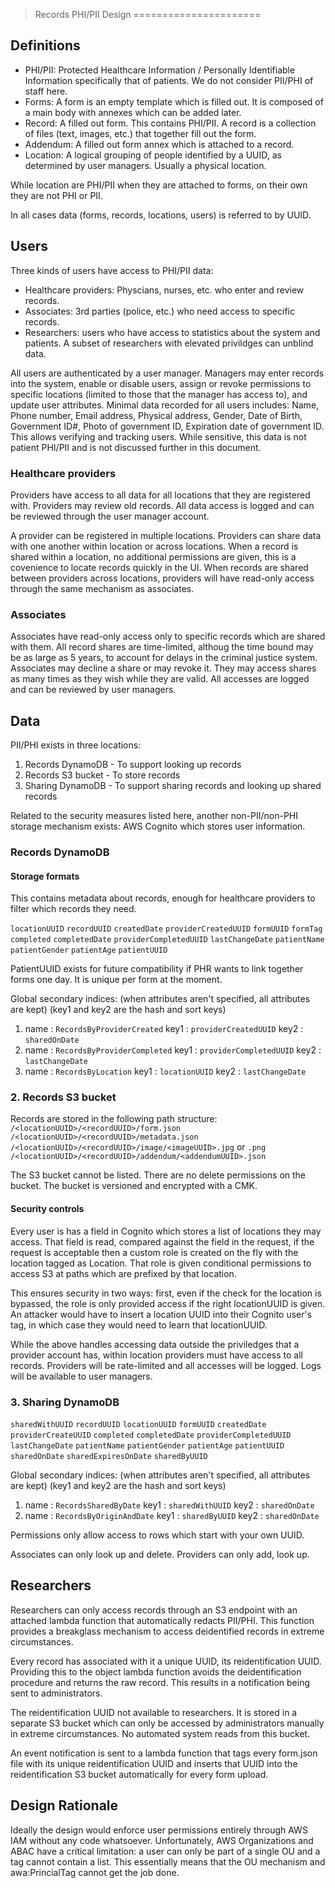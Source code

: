 >Records PHI/PII Design
======================

## Definitions

- PHI/PII: Protected Healthcare Information / Personally Identifiable
  Information specifically that of patients. We do not consider PII/PHI of staff
  here.
- Forms: A form is an empty template which is filled out. It is composed of a
  main body with annexes which can be added later.
- Record: A filled out form. This contains PHI/PII. A record is a collection of
  files (text, images, etc.) that together fill out the form.
- Addendum: A filled out form annex which is attached to a record.
- Location: A logical grouping of people identified by a UUID, as determined by
  user managers. Usually a physical location.

While location are PHI/PII when they are attached to forms, on their own they
are not PHI or PII.

In all cases data (forms, records, locations, users) is referred to by UUID.

## Users

Three kinds of users have access to PHI/PII data:
- Healthcare providers: Physcians, nurses, etc. who enter and review records.
- Associates: 3rd parties (police, etc.) who need access to specific records.
- Researchers: users who have access to statistics about the system and
  patients. A subset of researchers with elevated privildges can unblind data.

All users are authenticated by a user manager. Managers may enter records into
the system, enable or disable users, assign or revoke permissions to specific
locations (limited to those that the manager has access to), and update user
attributes. Minimal data recorded for all users includes: Name, Phone number,
Email address, Physical address, Gender, Date of Birth, Government ID#, Photo of
government ID, Expiration date of government ID. This allows verifying and
tracking users. While sensitive, this data is not patient PHI/PII and is not
discussed further in this document.

### Healthcare providers

Providers have access to all data for all locations that they are registered
with. Providers may review old records. All data access is logged and can be
reviewed through the user manager account.

A provider can be registered in multiple locations. Providers can share data
with one another within location or across locations. When a record is shared
within a location, no additional permissions are given, this is a covenience to
locate records quickly in the UI. When records are shared between providers
across locations, providers will have read-only access through the same
mechanism as associates.

### Associates

Associates have read-only access only to specific records which are shared with
them. All record shares are time-limited, althoug the time bound may be as large
as 5 years, to account for delays in the criminal justice system. Associates may
decline a share or may revoke it. They may access shares as many times as they
wish while they are valid. All accesses are logged and can be reviewed by user
managers.

## Data

PII/PHI exists in three locations:
1. Records DynamoDB - To support looking up records
2. Records S3 bucket - To store records
3. Sharing DynamoDB - To support sharing records and looking up shared records

Related to the security measures listed here, another non-PII/non-PHI storage
mechanism exists: AWS Cognito which stores user information.

### Records DynamoDB

#### Storage formats

This contains metadata about records, enough for healthcare providers to filter
which records they need.

`locationUUID`
`recordUUID`
`createdDate`
`providerCreatedUUID`
`formUUID`
`formTag`
`completed`
`completedDate`
`providerCompletedUUID`
`lastChangeDate`
`patientName`
`patientGender`
`patientAge`
`patientUUID`

PatientUUID exists for future compatibility if PHR wants to link together forms
one day.  It is unique per form at the moment.

Global secondary indices:
      (when attributes aren't specified, all attributes are kept)
      (key1 and key2 are the hash and sort keys)

  1. name       : `RecordsByProviderCreated`
     key1       : `providerCreatedUUID`
     key2       : `sharedOnDate`
  2. name       : `RecordsByProviderCompleted`
     key1       : `providerCompletedUUID`
     key2       : `lastChangeDate`
  3. name       : `RecordsByLocation`
     key1       : `locationUUID`
     key2       : `lastChangeDate`

### 2. Records S3 bucket

Records are stored in the following path structure:
`/<locationUUID>/<recordUUID>/form.json`
`/<locationUUID>/<recordUUID>/metadata.json`
`/<locationUUID>/<recordUUID>/image/<imageUUID>.jpg` or `.png`
`/<locationUUID>/<recordUUID>/addendum/<addendumUUID>.json`

The S3 bucket cannot be listed. There are no delete permissions on the bucket.
The bucket is versioned and encrypted with a CMK.

#### Security controls

Every user is has a field in Cognito which stores a list of locations they may
access. That field is read, compared against the field in the request, if the
request is acceptable then a custom role is created on the fly with the location
tagged as Location. That role is given conditional permissions to access S3 at
paths which are prefixed by that location.

This ensures security in two ways: first, even if the check for the location is
bypassed, the role is only provided access if the right locationUUID is
given. An attacker would have to insert a location UUID into their Cognito
user's tag, in which case they would need to learn that locationUUID.

While the above handles accessing data outside the priviledges that a provider
account has, within location providers must have access to all
records. Providers will be rate-limited and all accesses will be logged. Logs
will be available to user managers.

### 3. Sharing DynamoDB

`sharedWithUUID`
`recordUUID`
`locationUUID`
`formUUID`
`createdDate`
`providerCreateUUID`
`completed`
`completedDate`
`providerCompletedUUID`
`lastChangeDate`
`patientName`
`patientGender`
`patientAge`
`patientUUID`
`sharedOnDate`
`sharedExpiresOnDate`
`sharedByUUID`

Global secondary indices:
      (when attributes aren't specified, all attributes are kept)
      (key1 and key2 are the hash and sort keys)

  1. name       : `RecordsSharedByDate`
     key1       : `sharedWithUUID`
     key2       : `sharedOnDate`
  2. name       : `RecordsByOriginAndDate`
     key1       : `sharedByUUID`
     key2       : `sharedOnDate`

Permissions only allow access to rows which start with your own UUID.

Associates can only look up and delete. Providers can only add, look up.

## Researchers

Researchers can only access records through an S3 endpoint with an attached
lambda function that automatically redacts PII/PHI. This function provides a
breakglass mechanism to access deidentified records in extreme circumstances.

Every record has associated with it a unique UUID, its reidentification
UUID. Providing this to the object lambda function avoids the deidentification
procedure and returns the raw record. This results in a notification being sent
to administrators.

The reidentification UUID not available to researchers. It is stored in a
separate S3 bucket which can only be accessed by administrators manually in
extreme circumstances. No automated system reads from this bucket.

An event notification is sent to a lambda function that tags every form.json
file with its unique reidentification UUID and inserts that UUID into the
reidentification S3 bucket automatically for every form upload.


Design Rationale
----------------

Ideally the design would enforce user permissions entirely through AWS IAM
without any code whatsoever. Unfortunately, AWS Organizations and ABAC have a
critical limitation: a user can only be part of a single OU and a tag cannot
contain a list. This essentially means that the OU mechanism and awa:PrincialTag
cannot get the job done.
